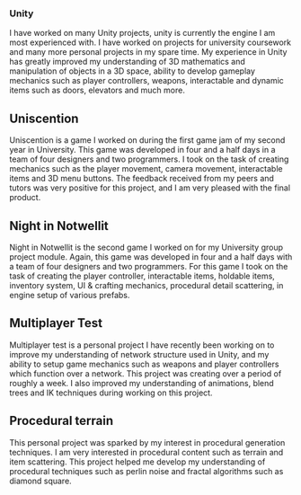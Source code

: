 ### Unity

I have worked on many Unity projects, unity is currently the engine I am most experienced with. I have worked on projects for university coursework and many more personal projects in my spare time. My experience in Unity has greatly improved my understanding of 3D mathematics and manipulation of objects in a 3D space, ability to develop gameplay mechanics such as player controllers, weapons, interactable and dynamic items such as doors, elevators and much more.

## Uniscention
Uniscention is a game I worked on during the first game jam of my second year in University. This game was developed in four and a half days in a team of four designers and two programmers. I took on the task of creating mechanics such as the player movement, camera movement, interactable items and 3D menu buttons. The feedback received from my peers and tutors was very positive for this project, and I am very pleased with the final product.

## Night in Notwellit
Night in Notwellit is the second game I worked on for my University group project module. Again, this game was developed in four and a half days with a team of four designers and two programmers. For this game I took on the task of creating the player controller, interactable items, holdable items, inventory system, UI & crafting mechanics, procedural detail scattering, in engine setup of various prefabs.

## Multiplayer Test
Multiplayer test is a personal project I have recently been working on to improve my understanding of network structure used in Unity, and my ability to setup game mechanics such as weapons and player controllers which function over a network. This project was creating over a period of roughly a week. I also improved my understanding of animations, blend trees and IK techniques during working on this project.

## Procedural terrain
This personal project was sparked by my interest in procedural generation techniques. I am very interested in procedural content such as terrain and item scattering. This project helped me develop my understanding of procedural techniques such as perlin noise and fractal algorithms such as diamond square.

